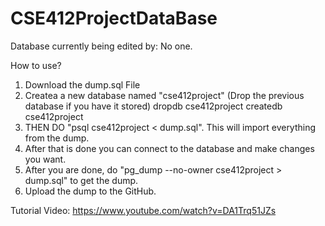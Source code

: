 # CSE412ProjectDataBase

Database currently being edited by: No one.

How to use? 

1) Download the dump.sql File
2) Createa a new database named "cse412project" (Drop the previous database if you have it stored)
dropdb cse412project
createdb cse412project
3) THEN DO "psql cse412project < dump.sql". This will import everything from the dump.
4) After that is done you can connect to the database and make changes you want.
5) After you are done, do "pg_dump --no-owner cse412project > dump.sql" to get the dump.
6) Upload the dump to the GitHub.


Tutorial Video: https://www.youtube.com/watch?v=DA1Trq51JZs
